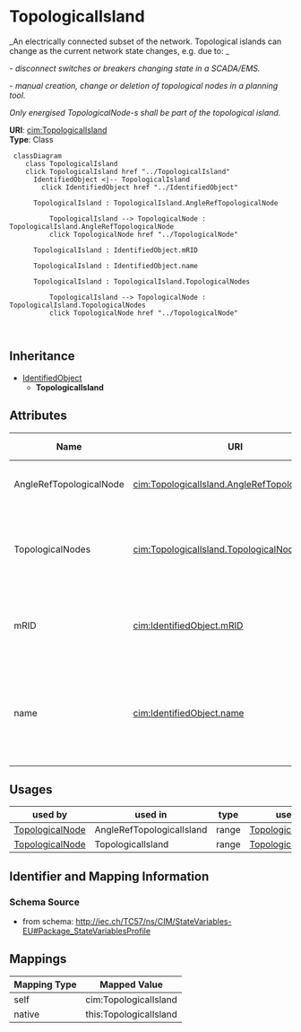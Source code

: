 # TopologicalIsland


_An electrically connected subset of the network. Topological islands can change as the current network state changes, e.g. due to: _

_- disconnect switches or breakers changing state in a SCADA/EMS._

_- manual creation, change or deletion of topological nodes in a planning tool._

_Only energised TopologicalNode-s shall be part of the topological island._





**URI**: [cim:TopologicalIsland](http://iec.ch/TC57/CIM100#TopologicalIsland)<br />
**Type**: Class




```mermaid
 classDiagram
    class TopologicalIsland
    click TopologicalIsland href "../TopologicalIsland"
      IdentifiedObject <|-- TopologicalIsland
        click IdentifiedObject href "../IdentifiedObject"
      
      TopologicalIsland : TopologicalIsland.AngleRefTopologicalNode
        
          TopologicalIsland --> TopologicalNode : TopologicalIsland.AngleRefTopologicalNode
          click TopologicalNode href "../TopologicalNode"
        
      TopologicalIsland : IdentifiedObject.mRID
        
      TopologicalIsland : IdentifiedObject.name
        
      TopologicalIsland : TopologicalIsland.TopologicalNodes
        
          TopologicalIsland --> TopologicalNode : TopologicalIsland.TopologicalNodes
          click TopologicalNode href "../TopologicalNode"
        
      
```





## Inheritance
* [IdentifiedObject](IdentifiedObject.md)
    * **TopologicalIsland**



## Attributes


| Name | URI | Cardinality and Range | Description | Inheritance |
| ---  | --- | --- | --- | --- |
| AngleRefTopologicalNode | [cim:TopologicalIsland.AngleRefTopologicalNode](http://iec.ch/TC57/CIM100#TopologicalIsland.AngleRefTopologicalNode) | 1 <br />  [TopologicalNode](TopologicalNode.md)  | The angle reference for the island | direct |
| TopologicalNodes | [cim:TopologicalIsland.TopologicalNodes](http://iec.ch/TC57/CIM100#TopologicalIsland.TopologicalNodes) | 1..* <br />  [TopologicalNode](TopologicalNode.md)  | A topological node belongs to a topological island | direct |
| mRID | [cim:IdentifiedObject.mRID](http://iec.ch/TC57/CIM100#IdentifiedObject.mRID) | 1 <br />  string  | Master resource identifier issued by a model authority | [IdentifiedObject](IdentifiedObject.md) |
| name | [cim:IdentifiedObject.name](http://iec.ch/TC57/CIM100#IdentifiedObject.name) | 1 <br />  string  | The name is any free human readable and possibly non unique text naming the o... | [IdentifiedObject](IdentifiedObject.md) |





## Usages

| used by | used in | type | used |
| ---  | --- | --- | --- |
| [TopologicalNode](TopologicalNode.md) | AngleRefTopologicalIsland | range | [TopologicalIsland](TopologicalIsland.md) |
| [TopologicalNode](TopologicalNode.md) | TopologicalIsland | range | [TopologicalIsland](TopologicalIsland.md) |






## Identifier and Mapping Information







### Schema Source


* from schema: http://iec.ch/TC57/ns/CIM/StateVariables-EU#Package_StateVariablesProfile





## Mappings

| Mapping Type | Mapped Value |
| ---  | ---  |
| self | cim:TopologicalIsland |
| native | this:TopologicalIsland |




